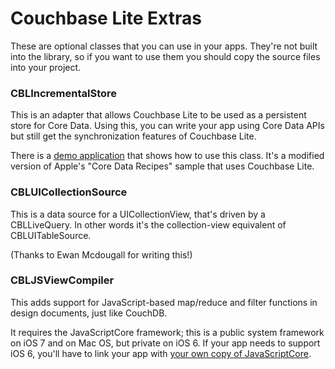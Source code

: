 # Couchbase Lite Extras

These are optional classes that you can use in your apps. They're not built into the library, so if you want to use them you should copy the source files into your project.

### CBLIncrementalStore

This is an adapter that allows Couchbase Lite to be used as a persistent store for Core Data. Using this, you can write your app using Core Data APIs but still get the synchronization features of Couchbase Lite.

There is a [demo application][COREDATA_SAMPLE] that shows how to use this class. It's a modified version of Apple's "Core Data Recipes" sample that uses Couchbase Lite.

### CBLUICollectionSource

This is a data source for a UICollectionView, that's driven by a CBLLiveQuery. In other words it's the collection-view equivalent of CBLUITableSource.

(Thanks to Ewan Mcdougall for writing this!)

### CBLJSViewCompiler

This adds support for JavaScript-based map/reduce and filter functions in design documents, just like CouchDB.

It requires the JavaScriptCore framework; this is a public system framework on iOS 7 and on Mac OS, but private
    on iOS 6. If your app needs to support iOS 6, you'll have to link your app with [your own copy of
    JavaScriptCore][JSCORE].

[COREDATA_SAMPLE]: https://github.com/couchbaselabs/cblite-coredata-sample-ios
[JSCORE]: https://github.com/phoboslab/JavaScriptCore-iOS
